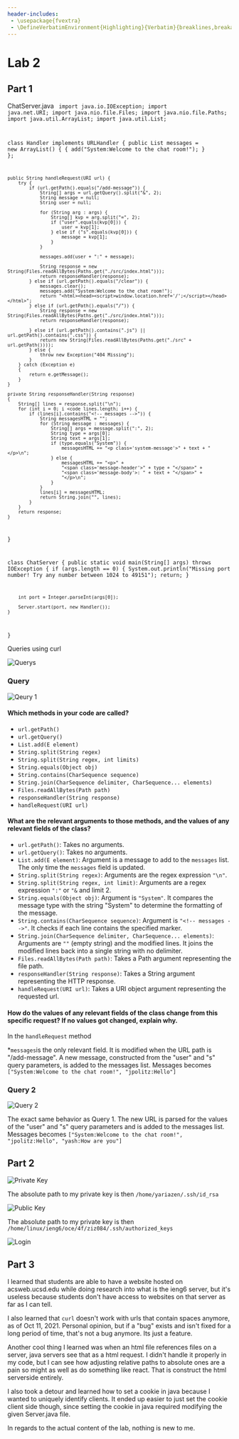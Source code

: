 ```yaml
---
header-includes:
 - \usepackage{fvextra}
 - \DefineVerbatimEnvironment{Highlighting}{Verbatim}{breaklines,breakanywhere,commandchars=\\\{\}}
---
```

# Lab 2
## Part 1
ChatServer.java
<code>
import java.io.IOException;
import java.net.URI;
import java.nio.file.Files;
import java.nio.file.Paths;
import java.util.ArrayList;
import java.util.List;

class Handler implements URLHandler {
    public List<String> messages = new ArrayList<String>() {
        {
            add("System:Welcome to the chat room!");
        }
    };
    
    public String handleRequest(URI url) {
        try {
            if (url.getPath().equals("/add-message")) {
                String[] args = url.getQuery().split("&", 2);
                String message = null;
                String user = null;

                for (String arg : args) {
                    String[] kvp = arg.split("=", 2);
                    if ("user".equals(kvp[0])) {
                        user = kvp[1];
                    } else if ("s".equals(kvp[0])) {
                        message = kvp[1];
                    }
                }

                messages.add(user + ":" + message);

                String response = new String(Files.readAllBytes(Paths.get("./src/index.html")));
                return responseHandler(response);
            } else if (url.getPath().equals("/clear")) {
                messages.clear();
                messages.add("System:Welcome to the chat room!");
                return "<html><head><script>window.location.href='/';</script></head></html>";
            } else if (url.getPath().equals("/")) {
                String response = new String(Files.readAllBytes(Paths.get("./src/index.html")));
                return responseHandler(response);
              
            } else if (url.getPath().contains(".js") || url.getPath().contains(".css")) {
                return new String(Files.readAllBytes(Paths.get("./src" + url.getPath())));  
            } else {
                throw new Exception("404 Missing");
            }   
        } catch (Exception e)
        {
            return e.getMessage();
        }
    }

    private String responseHandler(String response)
    {
        String[] lines = response.split("\n");
        for (int i = 0; i <code lines.length; i++) {
            if (lines[i].contains("<!-- messages -->")) {
                String messagesHTML = "";
                for (String message : messages) {
                    String[] args = message.split(":", 2);
                    String type = args[0];
                    String text = args[1];
                    if (type.equals("System")) {
                        messagesHTML += "<p class='system-message'>" + text + "</p>\n";
                    } else {
                        messagesHTML += "<p>" + 
                        "<span class='message-header'>" + type + "</span>" +
                        "<span class='message-body'>: " + text + "</span>" + 
                        "</p>\n";
                    }
                }
                lines[i] = messagesHTML;
                return String.join("", lines);
            }
        }
        return response;
    }
}

class ChatServer {
    public static void main(String[] args) throws IOException {
        if (args.length == 0) {
            System.out.println("Missing port number! Try any number between 1024 to 49151");
            return;
        }

        int port = Integer.parseInt(args[0]);

        Server.start(port, new Handler());
    }
}
</code>

Queries using curl

![Querys](./images/Screenshot%202024-01-29%209.44.36%20AM.png)

### Query 

![Qeury 1](./images/Screenshot%202024-01-29%203.30.16%20PM.png)

#### Which methods in your code are called?
* `url.getPath()`
* `url.getQuery()`
* `List.add(E element)`
* `String.split(String regex)`
* `String.split(String regex, int limits)`
* `String.equals(Object obj)`
* `String.contains(CharSequence sequence)`
* `String.join(CharSequence delimiter, CharSequence... elements)`
* `Files.readAllBytes(Path path)`
* `responseHandler(String response)`
* `handleRequest(URI url)`

#### What are the relevant arguments to those methods, and the values of any relevant fields of the class?
* `url.getPath()`: Takes no arguments.
* `url.getQuery()`: Takes no arguments.
* `List.add(E element)`: Argument is a message to add to the `messages` list. The only time the `messages` field is updated.
* `String.split(String regex)`: Arguments are the regex expression `"\n"`.
* `String.split(String regex, int limit)`: Arguments are a regex expression `":"` or `"&` and limit 2.
* `String.equals(Object obj)`: Argument is `"System"`. It compares the message type with the string "System" to determine the formatting of the message.
* `String.contains(CharSequence sequence)`: Argument is `"<!-- messages -->"`. It checks if each line contains the specified marker.
* `String.join(CharSequence delimiter, CharSequence... elements)`: Arguments are `""` (empty string) and the modified lines. It joins the modified lines back into a single string with no delimiter.
* `Files.readAllBytes(Path path)`: Takes a Path argument representing the file path.
* `responseHandler(String response)`: Takes a String argument representing the HTTP response.
* `handleRequest(URI url)`: Takes a URI object argument representing the requested url.

#### How do the values of any relevant fields of the class change from this specific request? If no values got changed, explain why.
In the `handleRequest` method

*`messages`is the only relevant field. It is modified when the URL path is "/add-message". A new message, constructed from the "user" and "s" query parameters, is added to the messages list. Messages becomes `["System:Welcome to the chat room!", "jpolitz:Hello"]`

### Query 2

![Query 2](./images/Screenshot%202024-01-29%203.30.34%20PM.png)

The exact same behavior as Query 1. The new URL is parsed for the values of the "user" and "s" query parameters and is added to the messages list. Messages becomes `["System:Welcome to the chat room!", "jpolitz:Hello", "yash:How are you"]`

## Part 2
![Private Key](./images/Screenshot%202024-01-30%204.57.10%20PM.png)

The absolute path to my private key is then `/home/yariazen/.ssh/id_rsa`

![Public Key](./images/Screenshot%202024-01-30%205.01.56%20PM.png)

The absolute path to my private key is then `/home/linux/ieng6/oce/4f/ziz084/.ssh/authorized_keys`

![Login](./images/Screenshot%202024-01-30%205.00.47%20PM.png)

## Part 3
I learned that students are able to have a website hosted on acsweb.ucsd.edu while doing research into what is the ieng6 server, but it's useless because students don't have access to websites on that server as far as I can tell.

I also learned that `curl` doesn't work with urls that contain spaces anymore, as of Oct 11, 2021. Personal opinion, but if a "bug" exists and isn't fixed for a long period of time, that's not a bug anymore. Its just a feature.

Another cool thing I learned was when an html file references files on a server, java servers see that as a html request. I didn't handle it properly in my code, but I can see how adjusting relative paths to absolute ones are a pain so might as well as do something like react. That is construct the html serverside entirely.

I also took a detour and learned how to set a cookie in java because I wanted to uniquely identify clients. It ended up easier to just set the cookie client side though, since setting the cookie in java required modifying the given Server.java file.

In regards to the actual content of the lab, nothing is new to me.